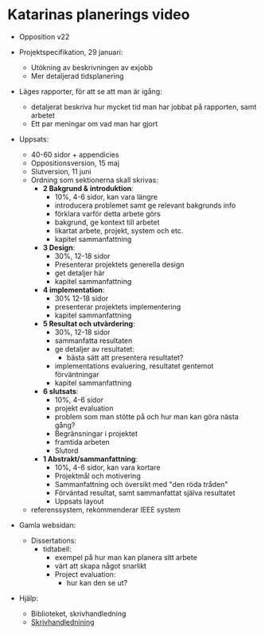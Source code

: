 # Katarinas planerings video

- Opposition v22
- Projektspecifikation, 29 januari:
    - Utökning av beskrivningen av exjobb
    - Mer detaljerad tidsplanering

- Läges rapporter, för att se att man är igång:
    - detaljerat beskriva hur mycket tid man har jobbat på rapporten, samt arbetet
    - Ett par meningar om vad man har gjort

- Uppsats:
    - 40-60 sidor + appendicies
    - Oppositionsversion, 15 maj
    - Slutversion, 11 juni
    - Ordning som sektionerna skall skrivas:
        - __2 Bakgrund & introduktion__:
            - 10%, 4-6 sidor, kan vara längre
            - introducera problemet samt ge relevant bakgrunds info
            - förklara varför detta arbete görs
            - bakgrund, ge kontext till arbetet
            - likartat arbete, projekt, system och etc.
            - kapitel sammanfattning
        - __3 Design__:
            - 30%, 12-18 sidor
            - Presenterar projektets generella design
            - get detaljer här
            - kapitel sammanfattning
        - __4 implementation__:
            - 30% 12-18 sidor
            - presenterar projektets implementering
            - kapitel sammanfattning
        - __5 Resultat och utvärdering__:
            - 30%, 12-18 sidor
            - sammanfatta resultaten
            - ge detaljer av resultatet:
                - bästa sätt att presentera resultatet?
            - implementations evaluering, resultatet gentemot förväntningar
            - kapitel sammanfattning
        - __6 slutsats__:
            - 10%, 4-6 sidor
            - projekt evaluation
            - problem som man stötte på och hur man kan göra nästa gång?
            - Begränsningar i projektet
            - framtida arbeten
            - Slutord
        - __1 Abstrakt/sammanfattning__:
            - 10%, 4-6 sidor, kan vara kortare
            - Projektmål och motivering
            - Sammanfattning och översikt med "den röda tråden"
            - Förväntad resultat, samt sammanfattat själva resultatet
            - Uppsats layout
    - referenssystem, rekommenderar IEEE system
- Gamla websidan:
    - Dissertations:
        - tidtabell:
            - exempel på hur man kan planera sitt arbete
            - värt att skapa något snarlikt
            - Project evaluation:
                - hur kan den se ut?
- Hjälp:
    - Biblioteket, skrivhandledning
    - [Skrivhandlednining](https://www.kau.se/bibliotek/skriva-referera/skrivstod/skrivhandledning/skrivhandledning)
